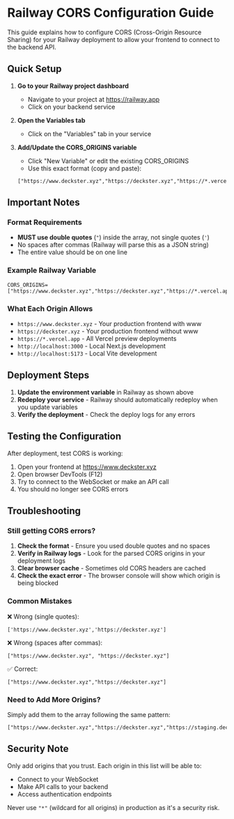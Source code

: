 # Railway CORS Configuration Guide

This guide explains how to configure CORS (Cross-Origin Resource Sharing) for your Railway deployment to allow your frontend to connect to the backend API.

## Quick Setup

1. **Go to your Railway project dashboard**
   - Navigate to your project at https://railway.app
   - Click on your backend service

2. **Open the Variables tab**
   - Click on the "Variables" tab in your service

3. **Add/Update the CORS_ORIGINS variable**
   - Click "New Variable" or edit the existing CORS_ORIGINS
   - Use this exact format (copy and paste):
   ```
   ["https://www.deckster.xyz","https://deckster.xyz","https://*.vercel.app","http://localhost:3000","http://localhost:5173"]
   ```

## Important Notes

### Format Requirements
- **MUST use double quotes** (`"`) inside the array, not single quotes (`'`)
- No spaces after commas (Railway will parse this as a JSON string)
- The entire value should be on one line

### Example Railway Variable
```
CORS_ORIGINS=["https://www.deckster.xyz","https://deckster.xyz","https://*.vercel.app","http://localhost:3000","http://localhost:5173"]
```

### What Each Origin Allows
- `https://www.deckster.xyz` - Your production frontend with www
- `https://deckster.xyz` - Your production frontend without www
- `https://*.vercel.app` - All Vercel preview deployments
- `http://localhost:3000` - Local Next.js development
- `http://localhost:5173` - Local Vite development

## Deployment Steps

1. **Update the environment variable** in Railway as shown above
2. **Redeploy your service** - Railway should automatically redeploy when you update variables
3. **Verify the deployment** - Check the deploy logs for any errors

## Testing the Configuration

After deployment, test CORS is working:

1. Open your frontend at https://www.deckster.xyz
2. Open browser DevTools (F12)
3. Try to connect to the WebSocket or make an API call
4. You should no longer see CORS errors

## Troubleshooting

### Still getting CORS errors?

1. **Check the format** - Ensure you used double quotes and no spaces
2. **Verify in Railway logs** - Look for the parsed CORS origins in your deployment logs
3. **Clear browser cache** - Sometimes old CORS headers are cached
4. **Check the exact error** - The browser console will show which origin is being blocked

### Common Mistakes

❌ Wrong (single quotes):
```
['https://www.deckster.xyz','https://deckster.xyz']
```

❌ Wrong (spaces after commas):
```
["https://www.deckster.xyz", "https://deckster.xyz"]
```

✅ Correct:
```
["https://www.deckster.xyz","https://deckster.xyz"]
```

### Need to Add More Origins?

Simply add them to the array following the same pattern:
```
["https://www.deckster.xyz","https://deckster.xyz","https://staging.deckster.xyz","https://*.vercel.app","http://localhost:3000","http://localhost:5173"]
```

## Security Note

Only add origins that you trust. Each origin in this list will be able to:
- Connect to your WebSocket
- Make API calls to your backend
- Access authentication endpoints

Never use `"*"` (wildcard for all origins) in production as it's a security risk.